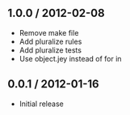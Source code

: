 ## 1.0.0 / 2012-02-08

  - Remove make file
  - Add pluralize rules
  - Add pluralize tests
  - Use object.jey instead of for in


## 0.0.1 / 2012-01-16

  - Initial release